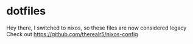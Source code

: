 # dotfiles
Hey there, I switched to nixos, so these files are now considered legacy
Check out https://github.com/therealr5/nixos-config
